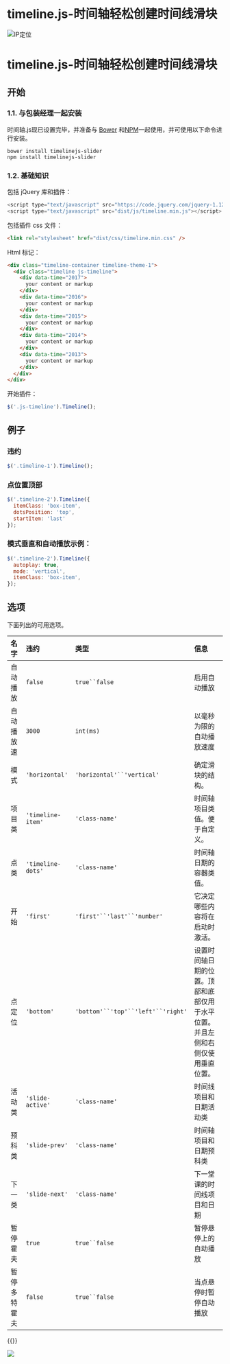 # timeline.js-时间轴轻松创建时间线滑块


<!--more-->
![IP定位](https://tool.lu/netcard/)

# timeline.js-时间轴轻松创建时间线滑块

## 开始

### 1.1. 与包装经理一起安装

时间轴.js现已设置完毕，并准备与 [Bower](https://bower.io/) 和[NPM](https://www.npmjs.com/package/timelinejs-slider)一起使用，并可使用以下命令进行安装。

```shell
bower install timelinejs-slider
npm install timelinejs-slider
```

### 1.2. 基础知识

包括 jQuery 库和插件：

```javascript
<script type="text/javascript" src="https://code.jquery.com/jquery-1.12.4.min.js"></script>
<script type="text/javascript" src="dist/js/timeline.min.js"></script>
```

包括插件 css 文件：

```html
<link rel="stylesheet" href="dist/css/timeline.min.css" />
```

Html 标记：

```html
<div class="timeline-container timeline-theme-1">
  <div class="timeline js-timeline">
    <div data-time="2017">
      your content or markup
    </div>
    <div data-time="2016">
      your content or markup
    </div>
    <div data-time="2015">
      your content or markup
    </div>
    <div data-time="2014">
      your content or markup
    </div>
    <div data-time="2013">
      your content or markup
    </div>
  </div>
</div>
```

开始插件：

```js
$('.js-timeline').Timeline();
```

## 例子

### 违约

```js
$('.timeline-1').Timeline();
```

### 点位置顶部

```js
$('.timeline-2').Timeline({
  itemClass: 'box-item',
  dotsPosition: 'top',
  startItem: 'last'
});
```

### 模式垂直和自动播放示例：

```js
$('.timeline-2').Timeline({
  autoplay: true,
  mode: 'vertical',
  itemClass: 'box-item',
});
```

## 选项

下面列出的可用选项。

| 名字         | 违约              | 类型                               | 信息                                                         |
| :----------- | :---------------- | :--------------------------------- | :----------------------------------------------------------- |
| 自动播放     | `false`           | `true``false`                      | 启用自动播放                                                 |
| 自动播放速   | `3000`            | `int(ms)`                          | 以毫秒为限的自动播放速度                                     |
| 模式         | `'horizontal'`    | `'horizontal'``'vertical'`         | 确定滑块的结构。                                             |
| 项目类       | `'timeline-item'` | `'class-name'`                     | 时间轴项目类值。便于自定义。                                 |
| 点类         | `'timeline-dots'` | `'class-name'`                     | 时间轴日期的容器类值。                                       |
| 开始         | `'first'`         | `'first'``'last'``'number'`        | 它决定哪些内容将在启动时激活。                               |
| 点定位       | `'bottom'`        | `'bottom'``'top'``'left'``'right'` | 设置时间轴日期的位置。顶部和底部仅用于水平位置。并且左侧和右侧仅使用垂直位置。 |
| 活动类       | `'slide-active'`  | `'class-name'`                     | 时间线项目和日期活动类                                       |
| 预科类       | `'slide-prev'`    | `'class-name'`                     | 时间轴项目和日期预科类                                       |
| 下一类       | `'slide-next'`    | `'class-name'`                     | 下一堂课的时间线项目和日期                                   |
| 暂停霍夫     | `true`            | `true``false`                      | 暂停悬停上的自动播放                                         |
| 暂停多特霍夫 | `false`           | `true``false`                      | 当点悬停时暂停自动播放                                       |

{{<music url="https://cdn.jsdelivr.net/gh/ybrc/ybrc.github.io@source/Music/10.mp3" name="" artist="Mr·Yang" cover="https://cdn.jsdelivr.net/gh/ybrc/ybrc.github.io@img/avatar.png" fixed="true" volume="100" loop="all" autoplay="true" preload="auto" >}}

<img src="https://tool.lu/netcard/">
